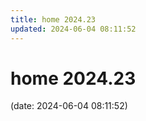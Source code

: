 ```yaml
---
title: home 2024.23
updated: 2024-06-04 08:11:52
---
```


# home 2024.23

(date: 2024-06-04 08:11:52)

